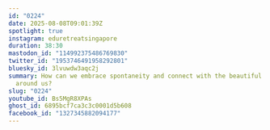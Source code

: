 ```yaml
---
id: "0224"
date: 2025-08-08T09:01:39Z
spotlight: true
instagram: eduretreatsingapore
duration: 38:30
mastodon_id: "114992375486769830"
twitter_id: "1953746491958292801"
bluesky_id: 3lvuwdw3aqc2j
summary: How can we embrace spontaneity and connect with the beautiful potential
  around us?
slug: "0224"
youtube_id: Bs5MgR8XPAs
ghost_id: 6895bcf7ca3c3c0001d5b608
facebook_id: "1327345882094177"
---
```


